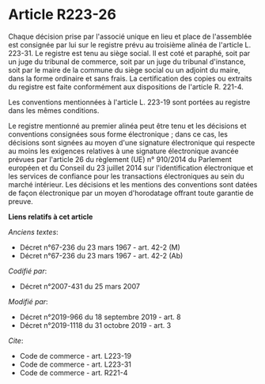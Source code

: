 # Article R223-26

Chaque décision prise par l'associé unique en lieu et place de l'assemblée est consignée par lui sur le registre prévu au
troisième alinéa de l'article L. 223-31. Le registre est tenu au siège social. Il est coté et paraphé, soit par un juge du
tribunal de commerce, soit par un juge du tribunal d'instance, soit par le maire de la commune du siège social ou un adjoint
du maire, dans la forme ordinaire et sans frais. La certification des copies ou extraits du registre est faite conformément
aux dispositions de l'article R. 221-4.

Les conventions mentionnées à l'article L. 223-19 sont portées au registre dans les mêmes conditions.

Le registre mentionné au premier alinéa peut être tenu et les décisions et conventions consignées sous forme électronique ;
dans ce cas, les décisions sont signées au moyen d'une signature électronique qui respecte au moins les exigences relatives à
une signature électronique avancée prévues par l'article 26 du règlement (UE) n° 910/2014 du Parlement européen et du Conseil
du 23 juillet 2014 sur l'identification électronique et les services de confiance pour les transactions électroniques au sein
du marché intérieur. Les décisions et les mentions des conventions sont datées de façon électronique par un moyen
d'horodatage offrant toute garantie de preuve.

**Liens relatifs à cet article**

_Anciens textes_:

  - Décret n°67-236 du 23 mars 1967 - art. 42-2 (M)
  - Décret n°67-236 du 23 mars 1967 - art. 42-2 (Ab)

_Codifié par_:

  - Décret n°2007-431 du 25 mars 2007

_Modifié par_:

  - Décret n°2019-966 du 18 septembre 2019 - art. 8
  - Décret n°2019-1118 du 31 octobre 2019 - art. 3

_Cite_:

  - Code de commerce - art. L223-19
  - Code de commerce - art. L223-31
  - Code de commerce - art. R221-4
